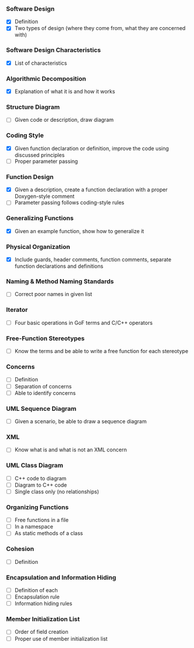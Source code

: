 ### Software Design  
- [x] Definition
- [x] Two types of design (where they come from, what they are concerned with)

### Software Design Characteristics
- [x] List of characteristics

### Algorithmic Decomposition
- [x] Explanation of what it is and how it works

### Structure Diagram
- [ ] Given code or description, draw diagram

### Coding Style
- [x] Given function declaration or definition, improve the code using discussed principles
- [ ] Proper parameter passing

### Function Design
- [x] Given a description, create a function declaration with a proper Doxygen-style comment
- [ ] Parameter passing follows coding-style rules

### Generalizing Functions
- [x] Given an example function, show how to generalize it

### Physical Organization
- [x] Include guards, header comments, function comments, separate function declarations and definitions

### Naming & Method Naming Standards
- [ ] Correct poor names in given list

### Iterator
- [ ] Four basic operations in GoF terms and C/C++ operators

### Free-Function Stereotypes
- [ ] Know the terms and be able to write a free function for each stereotype

### Concerns
- [ ] Definition
- [ ] Separation of concerns
- [ ] Able to identify concerns

### UML Sequence Diagram
- [ ] Given a scenario, be able to draw a sequence diagram

### XML
- [ ] Know what is and what is not an XML concern

### UML Class Diagram
- [ ] C++ code to diagram
- [ ] Diagram to C++ code
- [ ] Single class only (no relationships)

### Organizing Functions
- [ ] Free functions in a file
- [ ] In a namespace
- [ ] As static methods of a class

### Cohesion
- [ ] Definition

### Encapsulation and Information Hiding
- [ ] Definition of each
- [ ] Encapsulation rule
- [ ] Information hiding rules

### Member Initialization List
- [ ] Order of field creation
- [ ] Proper use of member initialization list
